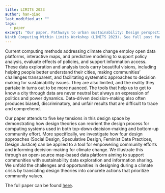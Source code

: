 ```yaml
---
title: LIMITS 2023
author: han-qiao
last_modified_at: ""
tags:
  - paper
excerpt: "Our paper, Pathways to urban sustainability: Design perspectives on a data curation and visualization platform, has been accepted at the 
Ninth Computing Within Limits Workshop (LIMITS 2023). See full post for the link to the paper."
---
```


Current computing methods addressing climate change employ open data platforms, interactive maps, and predictive modeling to support policy analysis, 
evaluate effects of policies, and support information access. These data exploration and analysis tools carry beautiful visions, including 
helping people better understand their cities, making communities’ challenges transparent, and facilitating systematic approaches to decision making 
for sustainability issues. They are also limited, and the reality they partake in turns out to be more nuanced. The tools that help us to get to know a city 
through data are never neutral but always an expression of politics and power dynamics. Data-driven decision-making also often produces biased, discriminatory, 
and unfair results that are difficult to trace and comprehend. 

Our paper attends to five key tensions in this design space by demonstrating how design theories 
can reorient the design process for computing systems used in both top-down decision-making and bottom-up community effort. 
More specifically, we investigate how four design approaches (Social Design, Speculative Design, Feminist Data Practices, Design Justice) 
can be applied to a tool for empowering community efforts and informing decision-making for climate change. We illustrate this through an open-source 
map-based data platform aiming to support communities with sustainability data exploration and information sharing. We unfold the challenges and opportunities 
in designing during a climate crisis by translating design theories into concrete actions that prioritize community values. 

The full paper can be found [here](https://doi.org/10.21428/bf6fb269.541455de).
